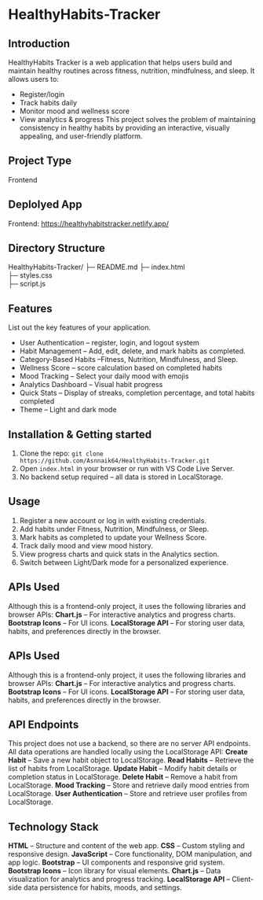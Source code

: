 # HealthyHabits-Tracker

## Introduction
HealthyHabits Tracker is a web application that helps users build and maintain healthy routines across fitness, nutrition, mindfulness, and sleep.
It allows users to:
 * Register/login
 * Track habits daily
 * Monitor mood and wellness score
 * View analytics & progress
This project solves the problem of maintaining consistency in healthy habits by providing an interactive, visually appealing, and user-friendly platform.

## Project Type
Frontend 

## Deplolyed App
Frontend: https://healthyhabitstracker.netlify.app/

## Directory Structure
HealthyHabits-Tracker/
├─ README.md
├─ index.html       
├─ styles.css      
├─ script.js        

## Features
List out the key features of your application.
 * User Authentication – register, login, and logout system
 * Habit Management – Add, edit, delete, and mark habits as completed.
 * Category-Based Habits –Fitness, Nutrition, Mindfulness, and Sleep.
 * Wellness Score – score calculation based on completed habits
 * Mood Tracking – Select your daily mood with emojis
 * Analytics Dashboard – Visual habit progress
 * Quick Stats – Display of streaks, completion percentage, and total habits completed
 * Theme – Light and dark mode

## Installation & Getting started
1. Clone the repo: `git clone https://github.com/Asnnaik64/HealthyHabits-Tracker.git`
2. Open `index.html` in your browser or run with VS Code Live Server.
3. No backend setup required – all data is stored in LocalStorage.

## Usage
1. Register a new account or log in with existing credentials.
2. Add habits under Fitness, Nutrition, Mindfulness, or Sleep.
3. Mark habits as completed to update your Wellness Score.
4. Track daily mood and view mood history.
5. View progress charts and quick stats in the Analytics section.
6. Switch between Light/Dark mode for a personalized experience.

## APIs Used
Although this is a frontend-only project, it uses the following libraries and browser APIs:
 **Chart.js** – For interactive analytics and progress charts.
**Bootstrap Icons** – For UI icons.
**LocalStorage API** – For storing user data, habits, and preferences directly in the browser.

## APIs Used
Although this is a frontend-only project, it uses the following libraries and browser APIs:
**Chart.js** – For interactive analytics and progress charts.
**Bootstrap Icons** – For UI icons.
**LocalStorage API** – For storing user data, habits, and preferences directly in the browser.

## API Endpoints
This project does not use a backend, so there are no server API endpoints.
All data operations are handled locally using the LocalStorage API:
**Create Habit** – Save a new habit object to LocalStorage.
**Read Habits** – Retrieve the list of habits from LocalStorage.
**Update Habit** – Modify habit details or completion status in LocalStorage.
**Delete Habit** – Remove a habit from LocalStorage.
**Mood Tracking** – Store and retrieve daily mood entries from LocalStorage.
**User Authentication** – Store and retrieve user profiles from LocalStorage.


## Technology Stack
**HTML** – Structure and content of the web app.
**CSS** – Custom styling and responsive design.
**JavaScript** – Core functionality, DOM manipulation, and app logic.
**Bootstrap** – UI components and responsive grid system.
**Bootstrap Icons** – Icon library for visual elements.
**Chart.js** – Data visualization for analytics and progress tracking.
**LocalStorage API** – Client-side data persistence for habits, moods, and settings.



       
